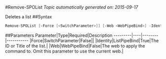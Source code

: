 #Remove-SPOList
*Topic automatically generated on: 2015-09-17*

Deletes a list
##Syntax
```powershell
Remove-SPOList [-Force [<SwitchParameter>]] [-Web <WebPipeBind>] -Identity <ListPipeBind>
```


##Parameters
Parameter|Type|Required|Description
---------|----|--------|-----------
|Force|SwitchParameter|False||
|Identity|ListPipeBind|True|The ID or Title of the list.|
|Web|WebPipeBind|False|The web to apply the command to. Omit this parameter to use the current web.|
<!-- Ref: CFE94236DC12CCA5F28085055D582A45 -->